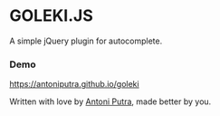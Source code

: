 # GOLEKI.JS

A simple jQuery plugin for autocomplete.

### Demo
https://antoniputra.github.io/goleki

Written with love by <a href="https://twitter.com/antoni_putra12" target="_blank">Antoni Putra</a>, made better by you.